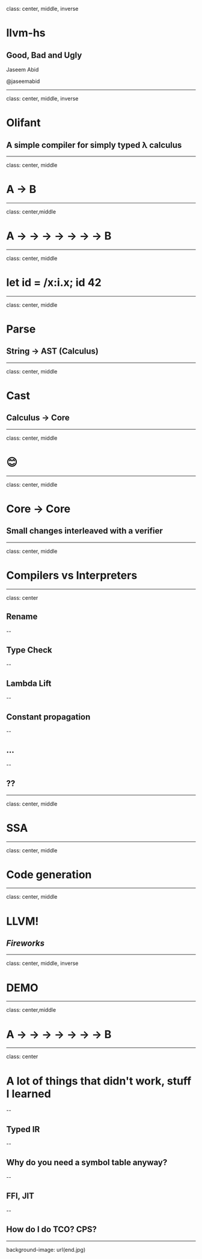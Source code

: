 class: center, middle, inverse

# llvm-hs
## Good, Bad and Ugly

Jaseem Abid

@jaseemabid

---
class: center, middle, inverse

# Olifant
## A simple compiler for simply typed λ calculus

---
class: center, middle

# A -> B

---
class: center,middle

#  A  -> -> -> -> -> -> ->  B

---
class: center, middle

# let id = /x:i.x; id 42

---
class: center, middle

# Parse

## String -> AST (Calculus)

---
class: center, middle

# Cast

## Calculus -> Core

---
class: center, middle

# 😊

---
class: center, middle

# Core -> Core

## Small changes interleaved with a verifier

---
class: center, middle

# Compilers vs Interpreters

---
class: center

## Rename

--
## Type Check

--
## Lambda Lift

--
## Constant propagation

--
## ...

--
## ??

---
class: center, middle

# SSA

---
class: center, middle

# Code generation

---
class: center, middle

#  LLVM!

## _Fireworks_

---
class: center, middle, inverse

#  DEMO

---
class: center,middle

#  A  -> -> -> -> -> -> ->  B

---
class: center

#  A lot of things that didn't work, stuff I learned

--
## Typed IR

--
## Why do you need a symbol table anyway?

--
## FFI, JIT

--
## How do I do TCO? CPS?

---

background-image: url(end.jpg)
